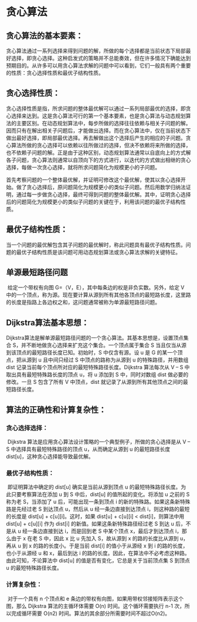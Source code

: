# 贪心算法

## 贪心算法的基本要素：

​		贪心算法通过一系列选择来得到问题的解，所做的每个选择都是当前状态下局部最好选择，即贪心选择。这种启发式的策略并不总能奏效，但在许多情况下确能达到预期目的。从许多可以用贪心算法求解的问题中可以看到，它们一般具有两个重要的性质：贪心选择性质和最优子结构性质。



## 贪心选择性质：

​		贪心选择性质是指，所求问题的整体最优解可以通过一系列局部最优的选择，即贪心选择来达到。这是贪心算法可行的第一个基本要素，也是贪心算法与动态规划算法的主要区别。在动态规划算法中，每步所做的选择往往依赖与相关子问题的解。因而只有在解出相关子问题后，才能做出选择。而在贪心算法中，仅在当前状态下做出最好选择，即局部最优选择。再去解做出这个选择后产生的相应的子问题。贪心算法所做的贪心选择可以依赖以往所做过的选择，但决不依赖将来所做的选择，也不依赖子问题的解。正是由于这种区别，动态规划算法通常以自底向上的方式解各子问题，贪心算法则通常以自顶向下的方式进行，以迭代的方式做出相继的贪心选择，每做一次贪心选择，就将所求问题简化为规模更小的子问题。

​		首先考察问题的一个整体最优解，并证明可修改这个最优解，使其以贪心选择开始。做了贪心选择后，原问题简化为规模更小的类似子问题。然后用数学归纳法证明，通过每一步做贪心选择，最终可得到问题的整体最优解。其中，证明贪心选择后的问题简化为规模更小的类似子问题的关键在于，利用该问题的最优子结构性质。 



## 最优子结构性质：

​		当一个问题的最优解包含其子问题的最优解时，称此问题具有最优子结构性质。问题的最优子结构性质是该问题可用动态规划算法或贪心算法求解的关键特征。



## 单源最短路径问题

​		给定一个带权有向图 G=（V，E），其中每条边的权是非负实数。另外，给定 V 中的一个顶点，称为源。现在要计算从源到所有其他各顶点的最短路长度，这里路的长度是指路上各边权之和，这问题通常被称为单源最短路径问题。



## Dijkstra算法基本思想：

​		Dijkstra算法是解单源最短路径问题的一个贪心算法。其基本思想是，设置顶点集合 S，并不断地做贪心选择来扩充这个集合。一个顶点属于集合 S 当且仅当从源到该顶点的最短路径长度已知。初始时，S 中仅含有源。设 u 是 G 的某一个顶点，把从源到 u 且中间只经过 S 中顶点的路称为从源到 u 的特殊路径，并用数组 dist 记录当前每个顶点所对应的最短特殊路径长度。Dijkstra 算法每次从 V – S 中取出具有最短特殊路长度的顶点 u，将 u 添加到 S 中，同时对数组 dist 做必要的修改。一旦 S 包含了所有 V 中顶点，dist 就记录了从源到所有其他顶点之间的最短路径长度。



## 算法的正确性和计算复杂性：

### 贪心选择选择：

​		Dijkstra 算法是应用贪心算法设计策略的一个典型例子，所做的贪心选择是从 V – S 中选择具有最短特殊路径的顶点 u，从而确定从源到 u 的最短路径长度 dist[u]，这种贪心选择能导致最优解。



### 最优子结构性质：

​		即证明算法中确定的 dist[u] 确实是当前从源到顶点 u 的最短特殊路径长度。为此只要考察算法在添加 u 到 S 中后，dist[u] 的值所起的变化。将添加 u 之前的 S 称为老 S，当添加了 u 后，可能出现一条到顶点 i 的新的特殊路。如果这条新特殊路是先经过老 S 到达顶点 u，然后从 u 经一条边直接到达顶点 i，则这种路的最短的长度是 dist[u] + c\[u][i]。这时，如果 dist[u] + c\[u][i] < dist[i]，则算法中用 dist[u] + c\[u][i] 作为 dist[i] 的新值。如果这条新特殊路径经过老 S 到达 u 后，不是从 u 经一条边直接到达 i，而是回到老 S 中某个顶点 x，最后才到达顶点 i，那么由于 x 在老 S 中，因此 x 比 u 先加入 S，故从源到 x 的路的长度比从源到 u，再从 u 到 x 的路的长度小。于是当前 dist[i] 的值小于从源经 x 到 i 的路的长度，也小于从源经 u 和 x，最后到达 i 的路的长度。因此，在算法中不必考虑这种路。由此可知，不论算法中 dist[u] 的值是否有变化，它总是关于当前顶点集 S 到顶点 u 的最短特殊路径长度。



### 计算复杂性：

​		对于一个具有 n 个顶点和 e 条边的带权有向图，如果用带权邻接矩阵表示这个图，那么 Dijkstra 算法的主循环体需要 O(n) 时间。这个循环需要执行 n-1 次，所以完成循环需要 O(n2) 时间。算法的其余部分所需要时间不超过O(n2)。